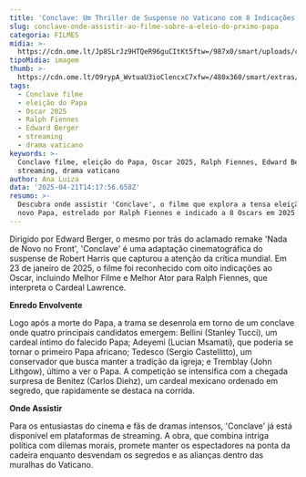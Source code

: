 ```yaml
---
title: 'Conclave: Um Thriller de Suspense no Vaticano com 8 Indicações ao Oscar 2025'
slug: conclave-onde-assistir-ao-filme-sobre-a-eleio-do-prximo-papa
categoria: FILMES
midia: >-
  https://cdn.ome.lt/Jp8SLrJz9HTQeR96guCItKt5ftw=/987x0/smart/uploads/conteudo/fotos/OMELETE_CAPA_-_2025-04-21T104517.109.png
tipoMidia: imagem
thumb: >-
  https://cdn.ome.lt/O9rypA_WvtuaU3ioClencxC7xfw=/480x360/smart/extras/conteudos/omelete_THUMB_-_2025-04-21T104501.025.png
tags:
  - Conclave filme
  - eleição do Papa
  - Oscar 2025
  - Ralph Fiennes
  - Edward Berger
  - streaming
  - drama vaticano
keywords: >-
  Conclave filme, eleição do Papa, Oscar 2025, Ralph Fiennes, Edward Berger,
  streaming, drama vaticano
author: Ana Luiza
data: '2025-04-21T14:17:56.658Z'
resumo: >-
  Descubra onde assistir 'Conclave', o filme que explora a tensa eleição de um
  novo Papa, estrelado por Ralph Fiennes e indicado a 8 Oscars em 2025.
---
```


Dirigido por Edward Berger, o mesmo por trás do aclamado remake 'Nada de Novo no Front', 'Conclave' é uma adaptação cinematográfica do suspense de Robert Harris que capturou a atenção da crítica mundial. Em 23 de janeiro de 2025, o filme foi reconhecido com oito indicações ao Oscar, incluindo Melhor Filme e Melhor Ator para Ralph Fiennes, que interpreta o Cardeal Lawrence. 

**Enredo Envolvente**

Logo após a morte do Papa, a trama se desenrola em torno de um conclave onde quatro principais candidatos emergem: Bellini (Stanley Tucci), um cardeal íntimo do falecido Papa; Adeyemi (Lucian Msamati), que poderia se tornar o primeiro Papa africano; Tedesco (Sergio Castellitto), um conservador que busca manter a tradição da igreja; e Tremblay (John Lithgow), último a ver o Papa. A competição se intensifica com a chegada surpresa de Benitez (Carlos Diehz), um cardeal mexicano ordenado em segredo, que rapidamente se destaca na corrida. 

**Onde Assistir**

Para os entusiastas do cinema e fãs de dramas intensos, 'Conclave' já está disponível em plataformas de streaming. A obra, que combina intriga política com dilemas morais, promete manter os espectadores na ponta da cadeira enquanto desvendam os segredos e as alianças dentro das muralhas do Vaticano.
